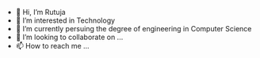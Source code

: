 - 👋 Hi, I’m Rutuja 
- 👀 I’m interested in Technology
- 🌱 I’m currently persuing the degree of engineering in Computer Science 
- 💞️ I’m looking to collaborate on ...
- 📫 How to reach me ...

<!---
season1411/season1411 is a ✨ special ✨ repository because its `README.md` (this file) appears on your GitHub profile.
You can click the Preview link to take a look at your changes.
--->
